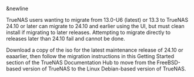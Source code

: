 &newline

TrueNAS users wanting to migrate from 13.0-U6 (latest) or 13.3 to TrueNAS 24.10 or later can migrate to 24.10 and earlier using the UI, but must clean install if migrating to later releases.
Attempting to migrate directly to releases later than 24.10 fail and cannot be done.

Download a copy of the <file>iso</file> for the latest maintenance release of 24.10 or eaaarlier, then follow the migration instructions in this Getting Started section of the TrueNAS Documentation Hub to move from the FreeBSD-based version of TrueNAS to the Linux Debian-based version of TrueNAS.